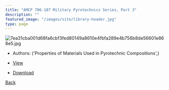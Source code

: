 ```yaml
---
title: "AMCP 706-187 Military Pyrotechnics Series, Part 3"
description: ""
featured_image: "/images/site/library-header.jpg"
type: page
---
```


![7ea31cba001d68fa6cbf3fed80149a8610e4fbfa289e4b756b8de56601e868e5.jpg](https://drive.google.com/uc?export=view&id=1J21V05DgI60liUVOHAXS1VQBWNj92lu5)
* Authors: ('Properties of Materials Used in Pyrotechnic Compositions',)
* [View](https://drive.google.com/uc?export=view&id=1ZRirJjaAKcjcJNr4oi3mAzMyxt0EEgrM)

* [Download](https://drive.google.com/uc?export=download&id=1ZRirJjaAKcjcJNr4oi3mAzMyxt0EEgrM)

[Back](http://localhost:1313/library/ebooks/
)